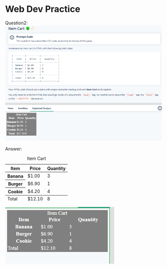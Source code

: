 # Web Dev Practice

Question2:
![Alt text](image-2.png)

Answer:
<!-- Write your code here. -->
<table style="width:100%">
  
<caption>Item Cart</caption>
    <thead style="text-align:center">
  <tr>
    <th>Item</th>
    <th>Price</th>
    <th>Quantity</th>
  </tr>
      </thead>
  <tbody>
  <tr>
    <th scope="rowheader">Banana</td>
    <td>$1.00</td>
    <td>3</td>
  </tr>
  <tr>
    <th scope="rowheader">Burger</td>
    <td>$6.90</td>
    <td>1</td>
  </tr>
  <tr>
    <th scope="rowheader">Cookie</td>
    <td>$4.20</td>
    <td>4</td>
  </tr>
    </tbody>
  <tfoot>
  <tr>
    <td>Total</td>
    <td>$12.10</td>
    <td>8</td>
  </tr>
    </tfoot>
</table>

![Alt text](image-3.png)